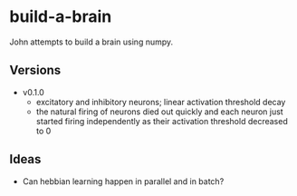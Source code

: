 # build-a-brain
John attempts to build a brain using numpy.


## Versions
* v0.1.0
  * excitatory and inhibitory neurons; linear activation threshold decay
  * the natural firing of neurons died out quickly and each neuron just started firing independently as their activation threshold decreased to 0
  
## Ideas
* Can hebbian learning happen in parallel and in batch?